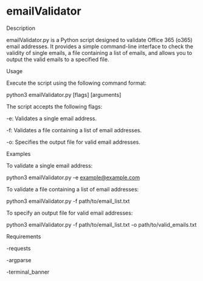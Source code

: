 # emailValidator
Description

emailValidator.py is a Python script designed to validate Office 365 (o365) email addresses. It provides a simple command-line interface to check the validity of single emails, a file containing a list of emails, and allows you to output the valid emails to a specified file.

Usage

Execute the script using the following command format:

python3 emailValidator.py [flags] [arguments]

The script accepts the following flags:

-e: Validates a single email address.

-f: Validates a file containing a list of email addresses.

-o: Specifies the output file for valid email addresses.

Examples

To validate a single email address:

python3 emailValidator.py -e example@example.com

To validate a file containing a list of email addresses:

python3 emailValidator.py -f path/to/email_list.txt

To specify an output file for valid email addresses:

python3 emailValidator.py -f path/to/email_list.txt -o path/to/valid_emails.txt

Requirements

-requests

-argparse

-terminal_banner
